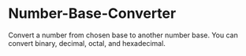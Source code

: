# Number-Base-Converter
Convert a number from chosen base to another number base. You can convert binary, decimal, octal, and hexadecimal.

